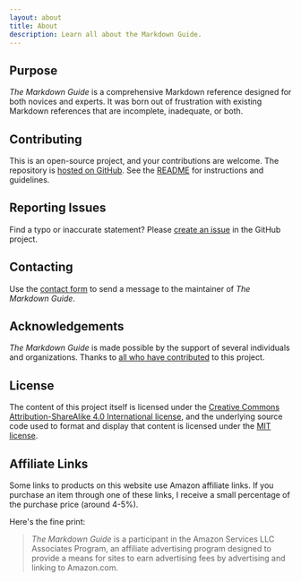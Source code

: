 ```yaml
---
layout: about
title: About
description: Learn all about the Markdown Guide.
---
```


## Purpose

*The Markdown Guide* is a comprehensive Markdown reference designed for both novices and experts. It was born out of frustration with existing Markdown references that are incomplete, inadequate, or both.

## Contributing

This is an open-source project, and your contributions are welcome. The repository is [hosted on GitHub](https://github.com/mattcone/markdown-guide). See the [README](https://github.com/mattcone/markdown-guide/blob/master/README.md) for instructions and guidelines.

## Reporting Issues

Find a typo or inaccurate statement? Please [create an issue](https://github.com/mattcone/markdown-guide/issues) in the GitHub project.

## Contacting

Use the [contact form](contact.md) to send a message to the maintainer of *The Markdown Guide*.

## Acknowledgements

*The Markdown Guide* is made possible by the support of several individuals and organizations. Thanks to [all who have contributed](https://github.com/mattcone/markdown-guide/graphs/contributors) to this project.

## License

The content of this project itself is licensed under the [Creative Commons Attribution-ShareAlike 4.0 International license](https://creativecommons.org/licenses/by-sa/4.0/), and the underlying source code used to format and display that content is licensed under the [MIT license](https://github.com/mattcone/markdown-guide/blob/master/LICENSE.txt).

## Affiliate Links

Some links to products on this website use Amazon affiliate links. If you purchase an item through one of these links, I receive a small percentage of the purchase price (around 4-5%).

Here's the fine print: 

> *The Markdown Guide* is a participant in the Amazon Services LLC Associates Program, an affiliate advertising program designed to provide a means for sites to earn advertising fees by advertising and linking to Amazon.com.
